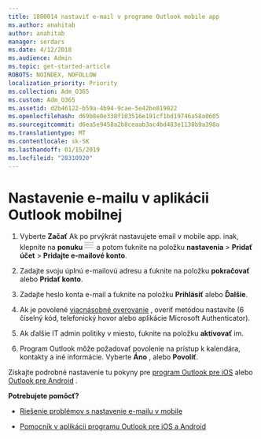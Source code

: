```yaml
---
title: 1800014 nastaviť e-mail v programe Outlook mobile app
ms.author: anahitab
author: anahitab
manager: serdars
ms.date: 4/12/2018
ms.audience: Admin
ms.topic: get-started-article
ROBOTS: NOINDEX, NOFOLLOW
localization_priority: Priority
ms.collection: Adm_O365
ms.custom: Adm_O365
ms.assetid: d2b46122-b59a-4b94-9cae-5e42be819022
ms.openlocfilehash: d69b8e0e338f103516e191cf1bd19746a58a0605
ms.sourcegitcommit: d6ea5e9458a2b8ceaab3ac4bd483e1130b9a398a
ms.translationtype: MT
ms.contentlocale: sk-SK
ms.lasthandoff: 01/15/2019
ms.locfileid: "28310920"
---
```

# <a name="set-up-email-in-the-outlook-mobile-app"></a>Nastavenie e-mailu v aplikácii Outlook mobilnej

1. Vyberte **Začať** Ak po prvýkrát nastavujete email v mobile app. inak, klepnite na **ponuku**![tlačidlo Menu](media/265b9089-9630-42dd-a244-d9a412d8fe47.png) a potom ťuknite na položku **nastavenia** \> **Pridať účet** \> **Pridajte e-mailové konto**. 
    
2. Zadajte svoju úplnú e-mailovú adresu a ťuknite na položku **pokračovať** alebo **Pridať konto**.
    
3. Zadajte heslo konta e-mail a ťuknite na položku **Prihlásiť** alebo **Ďalšie**. 
    
4. Ak je povolené [viacnásobné overovanie](https://support.office.com/article/8f0454b2-f51a-4d9c-bcde-2c48e41621c6.aspx) , overiť metódou nastavíte (6 číselný kód, telefonický hovor alebo aplikácie Microsoft Authenticator). 
    
5. Ak ďalšie IT admin politiky v miesto, ťuknite na položku **aktivovať** im. 
    
6. Program Outlook môže požadovať povolenie na prístup k kalendára, kontakty a iné informácie. Vyberte **Áno** , alebo **Povoliť**. 
    
Získajte podrobné nastavenie tu pokyny pre [program Outlook pre iOS](https://support.office.com/article/b2de2161-cc1d-49ef-9ef9-81acd1c8e234.aspx) alebo [Outlook pre Android](https://support.office.com/article/886db551-8dfa-4fd5-b835-f8e532091872.aspx) . 
  
 **Potrebujete pomôcť?**
  
- [Riešenie problémov s nastavenie e-mailu v mobile](https://support.office.com/article/a264ef01-9c88-48fb-9285-7017e4f31f02.aspx)
    
- [Pomocník v aplikácii programu Outlook pre iOS a Android](https://support.office.com/article/218a22d1-9fa5-4889-b689-de1c63493243.aspx#ID0EAABAAA=Contact_Support)
    

